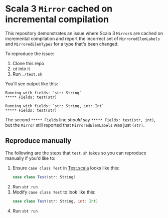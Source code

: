 # Scala 3 `Mirror` cached on incremental compilation

This repository demonstrates an issue where Scala 3 `Mirror`s are cached on incremental compilation and report the
incorrect set of `MirroredElemLabels` and `MirroredElemTypes` for a type that's been changed.

To reproduce the issue:

1. Clone this repo
2. `cd` into it
3. Run `./test.sh`

You'll see output like this:

```
Running with fields: `str: String`
***** Fields: test(str)

Running with fields: `str: String, int: Int`
***** Fields: test(str)
```

The second `***** Fields` line *should* say `***** Fields: test(str, int)`, but the `Mirror` still reported that
`MirroredElemLabels` was just `(str)`.

## Reproduce manually

The following are the steps that `test.sh` takes so you can reproduce manually if you'd like to:

1. Ensure `case class Test` in [Test.scala](src/main/scala/example/Test.scala) looks like this:
    ```scala
    case class Test(str: String)
    ```
2. Run `sbt run`
3. Modify `case class Test` to look like this:
    ```scala
    case class Test(str: String, int: Int)
    ```
4. Run `sbt run`
